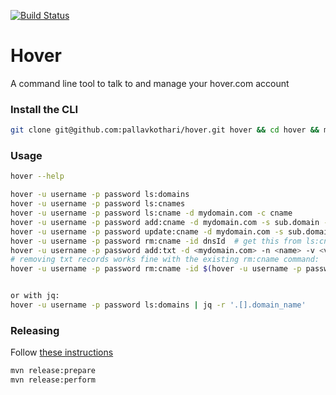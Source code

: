 [![Build Status](https://travis-ci.org/pallavkothari/hover.svg?branch=master)](https://travis-ci.org/pallavkothari/hover)

# Hover

A command line tool to talk to and manage your hover.com account 

### Install the CLI
```bash
git clone git@github.com:pallavkothari/hover.git hover && cd hover && mvn install && ln -sF $PWD/target/bin/hover /usr/local/bin/hover
```

### Usage

```bash
hover --help

hover -u username -p password ls:domains
hover -u username -p password ls:cnames
hover -u username -p password ls:cname -d mydomain.com -c cname
hover -u username -p password add:cname -d mydomain.com -s sub.domain -t target.herokuspace.com 
hover -u username -p password update:cname -d mydomain.com -s sub.domain -t target2.herokuspace.com 
hover -u username -p password rm:cname -id dnsId  # get this from ls:cnames
hover -u username -p password add:txt -d <mydomain.com> -n <name> -v <value>
# removing txt records works fine with the existing rm:cname command:
hover -u username -p password rm:cname -id $(hover -u username -p password ls:cname -d mydomain.com -c FOO | jq -r '.id')


or with jq: 
hover -u username -p password ls:domains | jq -r '.[].domain_name'

```

### Releasing
Follow [these instructions](https://blog.bintray.com/2015/09/17/publishing-your-maven-project-to-bintray/)
```bash
mvn release:prepare
mvn release:perform
```